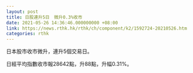 ```yaml
---
layout: post
title: 日股連升5日　微升0.3%收市
date: 2021-05-26 14:36:46.000000000 +08:00
link: https://news.rthk.hk/rthk/ch/component/k2/1592724-20210526.htm
categories: rthk
---
```


日本股市收市微升，連升5個交易日。

日經平均指數收市報28642點，升88點，升幅0.31%。

